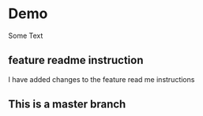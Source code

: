 # Demo

Some Text

## feature readme instruction

I have added changes to the feature read me instructions

## This is a master branch
